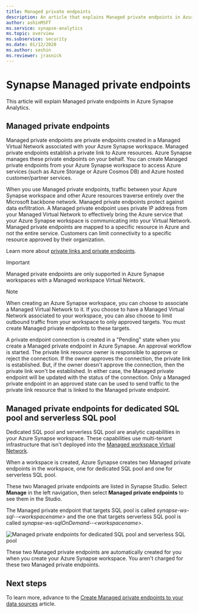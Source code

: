 ```yaml
---
title: Managed private endpoints
description: An article that explains Managed private endpoints in Azure Synapse Analytics
author: ashinMSFT
ms.service: synapse-analytics 
ms.topic: overview
ms.subservice: security
ms.date: 01/12/2020
ms.author: seshin
ms.reviewer: jrasnick
---
```


# Synapse Managed private endpoints

This article will explain Managed private endpoints in Azure Synapse Analytics.

## Managed private endpoints

Managed private endpoints are private endpoints created in a Managed Virtual Network associated with your Azure Synapse workspace. Managed private endpoints establish a private link to Azure resources. Azure Synapse manages these private endpoints on your behalf. You can create Managed private endpoints from your Azure Synapse workspace to access Azure services (such as Azure Storage or Azure Cosmos DB) and Azure hosted customer/partner services.

When you use Managed private endpoints, traffic between your Azure Synapse workspace and other Azure resources traverse entirely over the Microsoft backbone network. Managed private endpoints protect against data exfiltration. A Managed private endpoint uses private IP address from your Managed Virtual Network to effectively bring the Azure service that your Azure Synapse workspace is communicating into your Virtual Network. Managed private endpoints are mapped to a specific resource in Azure and not the entire service. Customers can limit connectivity to a specific resource approved by their organization. 

Learn more about [private links and private endpoints](../../private-link/index.yml).

>[!IMPORTANT]
>Managed private endpoints are only supported in Azure Synapse workspaces with a Managed workspace Virtual Network.

>[!NOTE]
>When creating an Azure Synapse workspace, you can choose to associate a Managed Virtual Network to it. If you choose to have a Managed Virtual Network associated to your workspace, you can also choose to limit outbound traffic from your workspace to only approved targets. You must create Managed private endpoints to these targets. 


A private endpoint connection is created in a "Pending" state when you create a Managed private endpoint in Azure Synapse. An approval workflow is started. The private link resource owner is responsible to approve or reject the connection. If the owner approves the connection, the private link is established. But, if the owner doesn't approve the connection, then the private link won't be established. In either case, the Managed private endpoint will be updated with the status of the connection. Only a Managed private endpoint in an approved state can be used to send traffic to the private link resource that is linked to the Managed private endpoint.

## Managed private endpoints for dedicated SQL pool and serverless SQL pool

Dedicated SQL pool and serverless SQL pool are analytic capabilities in your Azure Synapse workspace. These capabilities use multi-tenant infrastructure that isn't deployed into the [Managed workspace Virtual Network](./synapse-workspace-managed-vnet.md).

When a workspace is created, Azure Synapse creates two Managed private endpoints in the workspace, one for dedicated SQL pool and one for serverless SQL pool. 

These two Managed private endpoints are listed in Synapse Studio. Select **Manage** in the left navigation, then select **Managed private endpoints** to see them in the Studio.

The Managed private endpoint that targets SQL pool is called *synapse-ws-sql--\<workspacename\>* and the one that targets serverless SQL pool is called *synapse-ws-sqlOnDemand--\<workspacename\>*.

![Managed private endpoints for dedicated SQL pool and serverless SQL pool](./media/synapse-workspace-managed-private-endpoints/managed-pe-for-sql-1.png)

These two Managed private endpoints are automatically created for you when you create your Azure Synapse workspace. You aren't charged for these two Managed private endpoints.

## Next steps

To learn more, advance to the [Create Managed private endpoints to your data sources](./how-to-create-managed-private-endpoints.md) article.